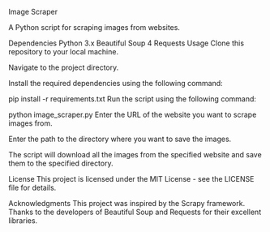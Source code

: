 Image Scraper

A Python script for scraping images from websites.

Dependencies
Python 3.x
Beautiful Soup 4
Requests
Usage
Clone this repository to your local machine.

Navigate to the project directory.

Install the required dependencies using the following command:

pip install -r requirements.txt
Run the script using the following command:

python image_scraper.py
Enter the URL of the website you want to scrape images from.

Enter the path to the directory where you want to save the images.

The script will download all the images from the specified website and save them to the specified directory.

License
This project is licensed under the MIT License - see the LICENSE file for details.

Acknowledgments
This project was inspired by the Scrapy framework.
Thanks to the developers of Beautiful Soup and Requests for their excellent libraries.

